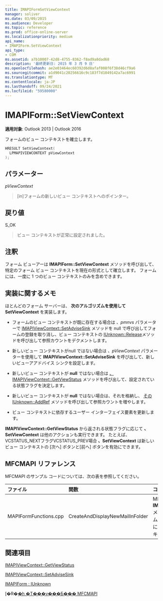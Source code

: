 ```yaml
---
title: IMAPIFormSetViewContext
manager: soliver
ms.date: 03/09/2015
ms.audience: Developer
ms.topic: reference
ms.prod: office-online-server
ms.localizationpriority: medium
api_name:
- IMAPIForm.SetViewContext
api_type:
- COM
ms.assetid: a7b10007-42d8-4755-8362-f8ad9a8dad68
description: '最終更新日: 2015 年 3 月 9 日'
ms.openlocfilehash: ae2e03464ec60392d6d8afaf008f6f38d46cf9a6
ms.sourcegitcommit: a1d9041c20256616c9c183f7d1049142a7ac6991
ms.translationtype: MT
ms.contentlocale: ja-JP
ms.lasthandoff: 09/24/2021
ms.locfileid: "59580000"
---
```

# <a name="imapiformsetviewcontext"></a>IMAPIForm::SetViewContext

  
  
**適用対象**: Outlook 2013 | Outlook 2016 
  
フォームのビュー コンテキストを確立します。 
  
```cpp
HRESULT SetViewContext(
  LPMAPIVIEWCONTEXT pViewContext
);
```

## <a name="parameters"></a>パラメーター

 _pViewContext_
  
> [in]フォームの新しいビュー コンテキストへのポインター。
    
## <a name="return-value"></a>戻り値

S_OK 
  
> ビュー コンテキストが正常に設定されました。
    
## <a name="remarks"></a>注釈

フォーム ビューアーは **IMAPIForm::SetViewContext** メソッドを呼び出して、特定のフォーム ビュー コンテキストを現在の形式として確立します。 フォームには、一度に 1 つのビュー コンテキストのみを含めできます。 
  
## <a name="notes-to-implementers"></a>実装に関するメモ

ほとんどのフォーム サーバーは、 **次のアルゴリズムを使用して SetViewContext** を実装します。 
  
- フォームのビュー コンテキストが既に存在する場合は _、pmnvs_ パラメーターで [IMAPIViewContext::SetAdviseSink](imapiviewcontext-setadvisesink.md) メソッドを null で呼び出してフォームの登録を取り消し、ビュー コンテキストの [IUnknown::Release](https://msdn.microsoft.com/library/ms682317%28v=VS.85%29.aspx)メソッドを呼び出して参照カウントをデクメントします。 
    
- 新しいビュー コンテキストがnull ではない場合は _、pViewContext_ パラメーターを使用して **IMAPIViewContext::SetAdviseSink** を呼び出して、新しいビューアアドバイス シンクを設定します。 
    
- 新しいビュー コンテキストが **null** ではない場合は [、IMAPIViewContext::GetViewStatus](imapiviewcontext-getviewstatus.md) メソッドを呼び出して、設定されている状態フラグを決定します。 
    
- 新しいビュー コンテキストが **null** ではない場合は、それを格納し、 [その IUnknown::AddRef](https://msdn.microsoft.com/library/ms691379%28VS.85%29.aspx) メソッドを呼び出して参照カウントを増やします。 
    
- ビュー コンテキストに依存するユーザー インターフェイス要素を更新します。 
    
**IMAPIViewContext::GetViewStatus** から返される状態フラグに応じて **、SetViewContext** は他のアクションも実行できます。 たとえば、VCSTATUS_NEXTフラグVCSTATUS_PREV場合 **、SetViewContext** は新しいビュー コンテキストの [次へ] ボタンと[前へ] ボタンを有効にできます。 
  
## <a name="mfcmapi-reference"></a>MFCMAPI リファレンス

MFCMAPI のサンプル コードについては、次の表を参照してください。
  
|**ファイル**|**関数**|**コメント**|
|:-----|:-----|:-----|
|MAPIFormFunctions.cpp  <br/> |CreateAndDisplayNewMailInFolder  <br/> |MFCMAPI は **IMAPIForm::SetViewContext** メソッドを使用して、フォームが表示される前にフォームに MFCMAPI のビュー コンテキストを設定します。  <br/> |
   
## <a name="see-also"></a>関連項目



[IMAPIViewContext::GetViewStatus](imapiviewcontext-getviewstatus.md)
  
[IMAPIViewContext::SetAdviseSink](imapiviewcontext-setadvisesink.md)
  
[IMAPIForm : IUnknown](imapiformiunknown.md)


[�R�[�h �T���v���Ƃ��� MFCMAPI](mfcmapi-as-a-code-sample.md)

